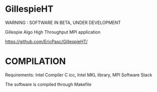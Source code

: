 GillespieHT
===========

WARNING : SOFTWARE IN BETA, UNDER DEVELOPMENT

Gillespie Algo High Throughput MPI application

https://github.com/EricPasc/GillespieHT/


COMPILATION
===========

Requirements: Intel Compiler C icc, Intel MKL library, MPI Software Stack

The software is compiled through Makefile
